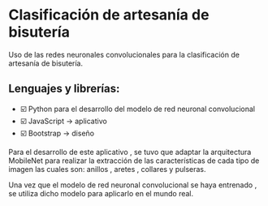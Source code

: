 # Clasificación de artesanía de bisutería
Uso de las redes neuronales convolucionales para la clasificación de artesanía de bisutería.

## Lenguajes y librerías: 
- :ballot_box_with_check: Python para el desarrollo del modelo de red neuronal convolucional
- :ballot_box_with_check: JavaScript -> aplicativo  
- :ballot_box_with_check: Bootstrap -> diseño 

Para el desarrollo de este aplicativo , se tuvo que adaptar la arquitectura MobileNet para realizar la extracción de las características de cada tipo de imagen las cuales son: anillos , aretes , collares y pulseras.

Una vez que el modelo de red neuronal convolucional se haya entrenado , se utiliza dicho modelo para aplicarlo en el mundo real.


